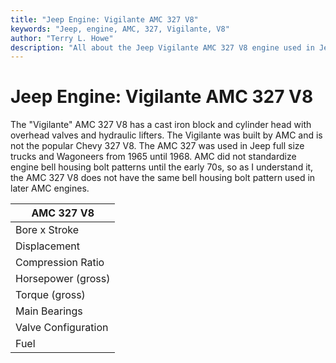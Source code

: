 ```yaml
---
title: "Jeep Engine: Vigilante AMC 327 V8"
keywords: "Jeep, engine, AMC, 327, Vigilante, V8"
author: "Terry L. Howe"
description: "All about the Jeep Vigilante AMC 327 V8 engine used in Jeep vehicles in the mid 60s."
---
```


# Jeep Engine: Vigilante AMC 327 V8

The "Vigilante" AMC 327 V8 has a cast iron block and cylinder head
with overhead valves and hydraulic lifters.  The Vigilante was built
by AMC and is not the popular Chevy 327 V8.  The AMC 327 was used in
Jeep full size trucks and Wagoneers from 1965 until 1968.  AMC did
not standardize engine bell housing bolt patterns until the early
70s, so as I understand it, the AMC 327 V8 does not have the same
bell housing bolt pattern used in later AMC engines.

| AMC 327 V8 |
| --- |
| Bore x Stroke | 4.00" x 3.25" |
| Displacement | 237 (5.35L) |
| Compression Ratio | 8.7:1 |
| Horsepower (gross) | 250@4700 |
| Torque (gross) | 340@2600 |
| Main Bearings | 4 |
| Valve Configuration | OHV |
| Fuel | 2bbl |